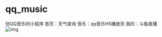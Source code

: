 # qq_music
仿QQ音乐的小程序 
首页：天气查询
音乐：qq音乐H5播放页
我的：斗鱼直播
  ![img](http://github.com/wuyanzu2017/qq_music/blob/master/第一个微信项目/images/musicSelect.png)

